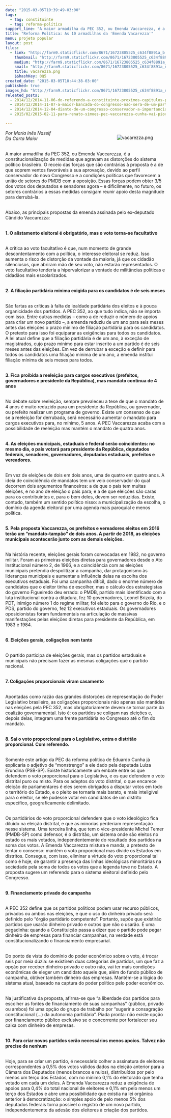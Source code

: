 ```yaml
---
date: "2015-03-05T10:39:49-03:00"
tags:
  - tag: constituinte
  - tag: reforma-política
support_line: "A maior armadilha da PEC 352, ou Emenda Vaccarezza, é a constitucionalização de medidas que agravam as distorções do sistema político brasileiro."
title: "Reforma Política: As 10 armadilhas da 'Emenda Vacarezza'"
menu: projeto popular
layout: post
files:
  - link: "http://farm9.staticflickr.com/8671/16723805525_c634f8891a_b.jpg"
    thumbnail: "http://farm9.staticflickr.com/8671/16723805525_c634f8891a_t.jpg"
    medium: "http://farm9.staticflickr.com/8671/16723805525_c634f8891a_z.jpg"
    small: "http://farm9.staticflickr.com/8671/16723805525_c634f8891a_n.jpg"
    title: vacarezza.png
    $$hashKey: 0Q5
created_date: "2015-03-05T10:44:38-03:00"
published: true
images_hd: "http://farm9.staticflickr.com/8671/16723805525_c634f8891a_n.jpg"
releated_posts:
  - 2014/12/2014-11-06-do-referendo-a-constituinte-proximos-capitulos-prometem-mais-embates.md
  - 2014/12/2014-11-07-a-maior-bancada-do-congresso-nao-sera-de-um-partido-sera-da-jbs.md
  - 2014/12/2014-12-04-diante-de-um-congresso-conservador-a-importancia-da-reforma-politica.md
  - 2015/02/2015-02-11-para-renato-simoes-pec-vaccarezza-cunha-vai-piorar-sistema-eleitoral.md

---
```

<figure class="image" style="float:right"><img alt="vacarezza.png" src="http://farm9.staticflickr.com/8671/16723805525_c634f8891a_b.jpg" />
<figcaption></figcaption>
</figure>

<p><em>Por Maria In&ecirc;s Nassif<br />
Da Carta Maior</em></p>

<p><br />
A maior armadilha da PEC 352, ou Emenda Vaccarezza, &eacute; a constitucionaliza&ccedil;&atilde;o de medidas que agravam as distor&ccedil;&otilde;es do sistema pol&iacute;tico brasileiro. O receio das for&ccedil;as que s&atilde;o contr&aacute;rias &agrave; proposta &eacute; a de que soprem ventos favor&aacute;veis &agrave; sua aprova&ccedil;&atilde;o, devido ao perfil conservador do novo Congresso e a condi&ccedil;&otilde;es pol&iacute;ticas que favorecem a uni&atilde;o de setores do PMDB com a oposi&ccedil;&atilde;o. Essas for&ccedil;as podem obter 3/5 dos votos dos deputados e senadores agora &ndash; e dificilmente, no futuro, os setores contr&aacute;rios a essas medidas consigam reunir apoio desta magnitude para derrub&aacute;-la.</p>

<p><br />
Abaixo, as principais propostas da emenda assinada pelo ex-deputado C&acirc;ndido Vaccarezza:</p>

<p><br />
<strong>1. O alistamento eleitoral &eacute; obrigat&oacute;rio, mas o voto torna-se facultativo</strong></p>

<p><br />
A cr&iacute;tica ao voto facultativo &eacute; que, num momento de grande descontentamento com a pol&iacute;tica, o interesse eleitoral se reduz. Isso aumenta o risco de distor&ccedil;&atilde;o da vontade da maioria, j&aacute; que os cidad&atilde;o silenciosos, que abriram m&atilde;o de seu voto, n&atilde;o estar&atilde;o representados. O voto facultativo tenderia a hipervalorizar a vontade de milit&acirc;ncias pol&iacute;ticas e cidad&atilde;os mais escolarizados.</p>

<p><br />
<strong>2. A filia&ccedil;&atilde;o partid&aacute;ria m&iacute;nima exigida para os candidatos &eacute; de seis meses</strong></p>

<p><br />
S&atilde;o fartas as cr&iacute;ticas &agrave; falta de lealdade partid&aacute;ria dos eleitos e &agrave; pouca organicidade dos partidos. A PEC 352, ao que tudo indica, n&atilde;o se importa com isso. Entre outras medidas &ndash; como a de reduzir o n&uacute;mero de apoios para criar um novo partido &ndash;, a emenda reduziu de um ano para seis meses antes das elei&ccedil;&otilde;es o prazo m&iacute;nimo de filia&ccedil;&atilde;o partid&aacute;ria para os candidatos. O pretexto para isso foi equiparar as exig&ecirc;ncias para todos os candidatos. A lei atual define que a filia&ccedil;&atilde;o partid&aacute;ria &eacute; de um ano, &agrave; exce&ccedil;&atilde;o de magistrados, cujo prazo m&iacute;nimo para estar inscrito a um partido &eacute; de seis meses antes das elei&ccedil;&otilde;es. Em vez de derrubar a exce&ccedil;&atilde;o e definir para todos os candidatos uma filia&ccedil;&atilde;o m&iacute;nima de um ano, a emenda institui filia&ccedil;&atilde;o m&iacute;nima de seis meses para todos.</p>

<p><br />
<strong>3. Fica proibida a reelei&ccedil;&atilde;o para cargos executivos (prefeitos, governadores e presidente da Rep&uacute;blica), mas mandato continua de 4 anos</strong></p>

<p><br />
No debate sobre reelei&ccedil;&atilde;o, sempre prevaleceu a tese de que o mandato de 4 anos &eacute; muito reduzido para um presidente da Rep&uacute;blica, ou governador, ou prefeito realizar um programa de governo. Existe um consenso de que se a reelei&ccedil;&atilde;o for derrubada, ser&aacute; necess&aacute;rio aumentar o mandato para cargos executivos para, no m&iacute;nimo, 5 anos. A PEC Vaccarezza acaba com a possibilidade de reelei&ccedil;&atilde;o mas mant&eacute;m o mandato de quatro anos.</p>

<p><br />
<strong>4. As elei&ccedil;&otilde;es municipais, estaduais e federal ser&atilde;o coincidentes: no mesmo dia, o pa&iacute;s votar&aacute; para presidente da Rep&uacute;blica, deputados federais, senadores, governadores, deputados estaduais, prefeitos e vereadores.</strong></p>

<p><br />
Em vez de elei&ccedil;&otilde;es de dois em dois anos, uma de quatro em quatro anos. A ideia de coincid&ecirc;ncia de mandatos tem um veio conservador do qual decorrem dois argumentos financeiros: a de que o pa&iacute;s tem muitas elei&ccedil;&otilde;es, e no ano de elei&ccedil;&atilde;o o pa&iacute;s para; e a de que elei&ccedil;&otilde;es s&atilde;o caras para os contribuintes e, para o bem deles, devem ser reduzidas. Existe, contudo, tamb&eacute;m um sentido pol&iacute;tico nisso: a municipaliza&ccedil;&atilde;o da escolha, o dom&iacute;nio da agenda eleitoral por uma agenda mais paroquial e menos pol&iacute;tica.</p>

<p><br />
<strong>5. Pela proposta Vaccarezza, os prefeitos e vereadores eleitos em 2016 ter&atilde;o um &ldquo;mandato-tamp&atilde;o&rdquo; de dois anos. A partir de 2018, as elei&ccedil;&otilde;es municipais acontecer&atilde;o junto com as demais elei&ccedil;&otilde;es.</strong></p>

<p><br />
Na hist&oacute;ria recente, elei&ccedil;&otilde;es gerais foram convocadas em 1982, no governo militar. Foram as primeiras elei&ccedil;&otilde;es diretas para governadores desde o Ato Institucional n&uacute;mero 2, de 1966, e a coincid&ecirc;ncia com as elei&ccedil;&otilde;es municipais pretendia despolitizar a campanha, dar protagonismo &agrave;s lideran&ccedil;as municipais e aumentar a influ&ecirc;ncia delas na escolha dos executivos estaduais. Foi uma campanha dif&iacute;cil, dado o enorme n&uacute;mero de candidatos que o eleitor tinha de escolher, mas o c&aacute;lculo dos estrategistas do governo Figueiredo deu errado: o PMDB, partido mais identificado com a luta institucional contra a ditadura, fez 10 governadores, Leonel Brizola, do PDT, inimigo n&uacute;mero 1 do regime militar, foi eleito para o governo do Rio, e o PDS, partido do governo, fez 12 executivos estaduais. Os governadores oposicionistas foram fundamentais na articula&ccedil;&atilde;o de massivas manifesta&ccedil;&otilde;es pelas elei&ccedil;&otilde;es diretas para presidente da Rep&uacute;blica, em 1983 e 1984.</p>

<p><br />
<strong>6. Elei&ccedil;&otilde;es gerais, coliga&ccedil;&otilde;es nem tanto</strong></p>

<p><br />
O partido participa de elei&ccedil;&otilde;es gerais, mas os partidos estaduais e municipais n&atilde;o precisam fazer as mesmas coliga&ccedil;&otilde;es que o partido nacional.</p>

<p><br />
<strong>7. Coliga&ccedil;&otilde;es proporcionais viram casamento</strong></p>

<p><br />
Apontadas como raz&atilde;o das grandes distor&ccedil;&otilde;es de representa&ccedil;&atilde;o do Poder Legislativo brasileiro, as coliga&ccedil;&otilde;es proporcionais n&atilde;o apenas s&atilde;o mantidas nas elei&ccedil;&otilde;es pela PEC 352, mas obrigatoriamente devem se tornar parte da coaliz&atilde;o governamental. Isto &eacute;: os partidos se coligam nas elei&ccedil;&otilde;es e, depois delas, integram uma frente partid&aacute;ria no Congresso at&eacute; o fim do mandato.</p>

<p><br />
<strong>8. Sai o voto proporcional para o Legislativo, entra o distrit&atilde;o proporcional. Com referendo.</strong></p>

<p><br />
Somente este artigo da PEC da reforma pol&iacute;tica de Eduardo Cunha j&aacute; explicaria o adjetivo de &ldquo;monstrengo&rdquo; a ele dado pela deputada Luiza Erundina (PSB-SP). Existe historicamente um embate entre os que defendem o voto proporcional para o Legislativo, e os que defendem o voto distrital puro ou misto. Para os adeptos do voto distrital, o que encarece elei&ccedil;&atilde;o de parlamentares &eacute; eles serem obrigados a disputar votos em todo o territ&oacute;rio do Estado, e o pleito se tornaria mais barato, e mais intelig&iacute;vel para o eleitor, se ele pudesse votar em candidatos de um distrito espec&iacute;fico, geograficamente delimitado.</p>

<p><br />
Os partid&aacute;rios do voto proporcional defendem que o voto ideol&oacute;gico fica dilu&iacute;do na elei&ccedil;&atilde;o distrital, e que as minorias perderiam representa&ccedil;&atilde;o nesse sistema. Uma terceira linha, que tem o vice-presidente Michel Temer (PMDB-SP) como defensor, &eacute; o distrit&atilde;o, um sistema onde s&atilde;o eleitos no estado os mais votados, independentemente do resultado dos partidos na soma dos votos. A Emenda Vaccarezza mistura e manda, a pretexto de tentar o consenso: mant&eacute;m o voto proporcional mas divide os Estados em distritos. Consegue, com isso, eliminar a virtude do voto proporcional tal como &eacute; hoje, de garantir a presen&ccedil;a das linhas ideol&oacute;gicas minorit&aacute;rias na sociedade pela soma de todos os votos que a legenda teve no Estado. A proposta sugere um referendo para o sistema eleitoral definido pelo Congresso.</p>

<p><br />
<strong>9. Financiamento privado de campanha</strong></p>

<p><br />
A PEC 352 define que os partidos pol&iacute;ticos podem usar recurso p&uacute;blicos, privados ou ambos nas elei&ccedil;&otilde;es, e que o uso do dinheiro privado ser&aacute; definido pelo &ldquo;&oacute;rg&atilde;o partid&aacute;rio competente&rdquo;. Portanto, sup&otilde;e que existir&atilde;o partidos que usar&atilde;o dinheiro privado e outros que n&atilde;o o usar&atilde;o. &Eacute; uma pegadinha: quando a Constitui&ccedil;&atilde;o passa a dizer que o partido pode pegar dinheiro de empresas para financiar campanhas, na verdade est&aacute; constitucionalizando o financiamento empresarial.</p>

<p><br />
Do ponto de vista do dom&iacute;nio do poder econ&ocirc;mico sobre o voto, &eacute; trocar seis por meia d&uacute;zia: se existirem duas categorias de partidos, um que faz a op&ccedil;&atilde;o por receber dinheiro privado e outro n&atilde;o, vai ter mais condi&ccedil;&otilde;es econ&ocirc;micas de eleger um candidato aquele que, al&eacute;m do fundo p&uacute;blico de campanha, obtiver tamb&eacute;m dinheiro das empresas. Mant&eacute;m-se a l&oacute;gica do sistema atual, baseado na captura do poder pol&iacute;tico pelo poder econ&ocirc;mico.</p>

<p><br />
Na justificativa da proposta, afirma-se que &ldquo;a liberdade dos partidos para escolher as fontes de financiamento de suas campanhas&rdquo; (p&uacute;blico, privado ou ambos) foi uma op&ccedil;&atilde;o do grupo de trabalho por &ldquo;sugerir a consagra&ccedil;&atilde;o constitucional (...) da autonomia partid&aacute;ria&rdquo;. Piada pronta: n&atilde;o existe op&ccedil;&atilde;o por financiamento p&uacute;blico exclusivo se o concorrente por fortalecer seu caixa com dinheiro de empresas.</p>

<p><br />
<strong>10. Para criar novos partidos ser&atilde;o necess&aacute;rios menos apoios. Talvez n&atilde;o precise de nenhum</strong></p>

<p><br />
Hoje, para se criar um partido, &eacute; necess&aacute;rio colher a assinatura de eleitores correspondentes a 0,5% dos votos v&aacute;lidos dados na elei&ccedil;&atilde;o anterior para a C&acirc;mara dos Deputados (menos brancos e nulos), distribu&iacute;dos por pelo menos um ter&ccedil;o dos Estados, com no m&iacute;nimo 0,1% do eleitorado que tenha votado em cada um deles. A Emenda Vaccarezza reduz a exig&ecirc;ncia de apoios para 0,4% do total nacional de eleitores e 0,1% em pelo menos um ter&ccedil;o dos Estados e abre uma possibilidade que existia na lei org&acirc;nica anterior &agrave; democratiza&ccedil;&atilde;o: o simples apoio de pelo menos 5% dos deputados federais torna poss&iacute;vel o registro de um novo partido, independentemente da ades&atilde;o dos eleitores &agrave; cria&ccedil;&atilde;o dos partidos.</p>

